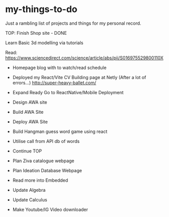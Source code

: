# my-things-to-do
Just a rambling list of projects and things for my personal record.

TOP:
Finish Shop site - DONE


Learn Basic 3d modelling via tutorials

Read:
https://www.sciencedirect.com/science/article/abs/pii/S016975529800110X

- Homepage blog with to watch/read schedule


- Deployed my React/Vite CV Building page at Netly (After a lot of errors...)
http://super-heavy-ballet.com/

- Expand Ready Go to ReactNative/Mobile Deployment

- Design AWA site
- Build AWA Site
- Deploy AWA Site

- Build Hangman guess word game using react
- Utilise call from API db of words

- Continue TOP

- Plan Ziva catalogue webpage
- Plan Ideation Database Webpage
- Read more into Embedded
- Update Algebra
- Update Calculus
- Make Youtube/IG Video downloader
